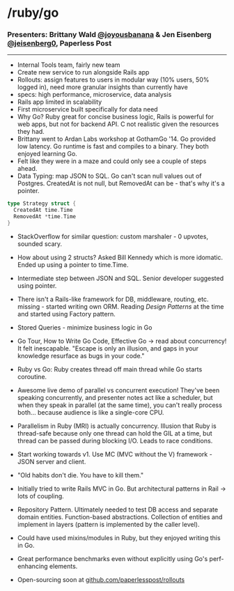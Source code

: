 # /ruby/go

### Presenters: Brittany Wald [@joyousbanana](https://twitter.com/joyousbanana) & Jen Eisenberg [@jeisenberg0](https://twitter.com/jeisenberg0), Paperless Post
----

- Internal Tools team, fairly new team
- Create new service to run alongside Rails app
- Rollouts: assign features to users in modular way (10% users, 50% logged in), need more granular insights than currently have
- specs: high performance, microservice, data analysis
- Rails app limited in scalability
- First microservice built specifically for data need
- Why Go? Ruby great for concise business logic, Rails is powerful for web apps, but not for backend API. C not realistic given the resources they had.
- Brittany went to Ardan Labs workshop at GothamGo '14. Go provided low latency. Go runtime is fast and compiles to a binary. They both enjoyed learning Go.
- Felt like they were in a maze and could only see a couple of steps ahead.
- Data Typing: map JSON to SQL. Go can't scan null values out of Postgres. CreatedAt is not null, but RemovedAt can be - that's why it's a pointer.

```go
type Strategy struct {
  CreatedAt time.Time
  RemovedAt *time.Time
}
```
- StackOverflow for similar question: custom marshaler - 0 upvotes, sounded scary.
- How about using 2 structs? Asked Bill Kennedy which is more idomatic. Ended up using a pointer to time.Time.
- Intermediate step between JSON and SQL. Senior developer suggested using pointer.

- There isn't a Rails-like framework for DB, middleware, routing, etc. missing - started writing own ORM. Reading _Design Patterns_ at the time and started using Factory pattern.
- Stored Queries - minimize business logic in Go

- Go Tour, How to Write Go Code, Effective Go -> read about concurrency! It felt inescapable. "Escape is only an illusion, and gaps in your knowledge resurface as bugs in your code."

- Ruby vs Go: Ruby creates thread off main thread while Go starts coroutine.
- Awesome live demo of parallel vs concurrent execution! They've been speaking concurrently, and presenter notes act like a scheduler, but when they speak in parallel (at the same time), you can't really process both... because audience is like a single-core CPU.
- Parallelism in Ruby (MRI) is actually concurrency. Illusion that Ruby is thread-safe because only one thread can hold the GIL at a time, but thread can be passed during blocking I/O. Leads to race conditions.

- Start working towards v1. Use MC (MVC without the V) framework - JSON server and client.
- "Old habits don't die. You have to kill them."
- Initially tried to write Rails MVC in Go. But architectural patterns in Rail -> lots of coupling.
- Repository Pattern. Ultimately needed to test DB access and separate domain entities. Function-based abstractions. Collection of entities and implement in layers (pattern is implemented by the caller level).
- Could have used mixins/modules in Ruby, but they enjoyed writing this in Go.
- Great performance benchmarks even without explicitly using Go's perf-enhancing elements.

- Open-sourcing soon at [github.com/paperlesspost/rollouts](https://github.com/paperlesspost/rollouts)
